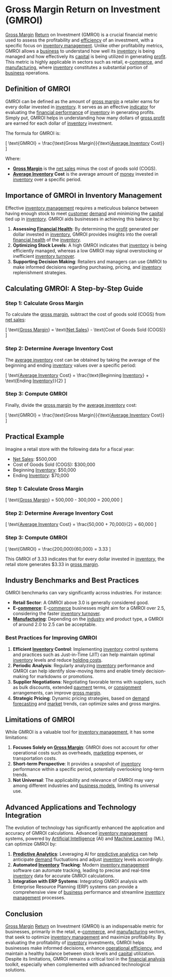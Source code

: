 # Gross Margin Return on Investment (GMROI)

[Gross Margin](../g/gross_margin.md) [Return](../r/return.md) on Investment (GMROI) is a crucial financial metric used to assess the profitability and [efficiency](../e/efficiency.md) of an investment, with a specific focus on [inventory management](../i/inventory_management.md). Unlike other profitability metrics, GMROI allows a [business](../b/business.md) to understand how well its [inventory](../i/inventory.md) is being managed and how effectively its [capital](../c/capital.md) is being utilized in generating [profit](../p/profit.md). This metric is highly applicable in sectors such as retail, e-[commerce](../c/commerce.md), and [manufacturing](../m/manufacturing.md), where [inventory](../i/inventory.md) constitutes a substantial portion of [business](../b/business.md) operations.

## Definition of GMROI

GMROI can be defined as the amount of [gross margin](../g/gross_margin.md) a retailer earns for every dollar invested in [inventory](../i/inventory.md). It serves as an effective [indicator](../i/indicator.md) for evaluating the [financial performance](../f/financial_performance.md) of [inventory](../i/inventory.md) in generating profits. Simply put, GMROI helps in understanding how many dollars of [gross profit](../g/gross_profit.md) are earned for each dollar of [inventory](../i/inventory.md) investment. 

The formula for GMROI is:

\[ \text{GMROI} = \frac{\text{Gross Margin}}{\text{[Average Inventory](../a/average_inventory.md) Cost}} \]

Where:
- **[Gross Margin](../g/gross_margin.md)** is the [net sales](../n/net_sales.md) minus the cost of goods sold (COGS).
- **[Average Inventory](../a/average_inventory.md) Cost** is the average amount of [money](../m/money.md) invested in [inventory](../i/inventory.md) over a specific period.

## Importance of GMROI in Inventory Management

Effective [inventory management](../i/inventory_management.md) requires a meticulous balance between having enough stock to meet [customer](../c/customer.md) [demand](../d/demand.md) and minimizing the [capital](../c/capital.md) tied up in [inventory](../i/inventory.md). GMROI aids businesses in achieving this balance by:
1. **Assessing [Financial Health](../f/financial_health.md)**: By determining the [profit](../p/profit.md) generated per dollar invested in [inventory](../i/inventory.md), GMROI provides insights into the overall [financial health](../f/financial_health.md) of the [inventory](../i/inventory.md).
2. **Optimizing Stock Levels**: A high GMROI indicates that [inventory](../i/inventory.md) is being efficiently managed, whereas a low GMROI may signal overstocking or inefficient [inventory turnover](../i/inventory_turnover.md).
3. **Supporting Decision Making**: Retailers and managers can use GMROI to make informed decisions regarding purchasing, pricing, and [inventory](../i/inventory.md) replenishment strategies.

## Calculating GMROI: A Step-by-Step Guide

### Step 1: Calculate Gross Margin

To calculate the [gross margin](../g/gross_margin.md), subtract the cost of goods sold (COGS) from [net sales](../n/net_sales.md):

\[ \text{[Gross Margin](../g/gross_margin.md)} = \text{[Net Sales](../n/net_sales.md)} - \text{Cost of Goods Sold (COGS)} \]

### Step 2: Determine Average Inventory Cost

The [average inventory](../a/average_inventory.md) cost can be obtained by taking the average of the beginning and ending [inventory](../i/inventory.md) values over a specific period:

\[ \text{[Average Inventory](../a/average_inventory.md) Cost} = \frac{\text{Beginning [Inventory](../i/inventory.md)} + \text{Ending [Inventory](../i/inventory.md)}}{2} \]

### Step 3: Compute GMROI

Finally, divide the [gross margin](../g/gross_margin.md) by the [average inventory](../a/average_inventory.md) cost:

\[ \text{GMROI} = \frac{\text{Gross Margin}}{\text{[Average Inventory](../a/average_inventory.md) Cost}} \]

## Practical Example

Imagine a retail store with the following data for a fiscal year:
- [Net Sales](../n/net_sales.md): $500,000
- Cost of Goods Sold (COGS): $300,000
- Beginning [Inventory](../i/inventory.md): $50,000
- Ending [Inventory](../i/inventory.md): $70,000

### Step 1: Calculate Gross Margin

\[ \text{[Gross Margin](../g/gross_margin.md)} = 500,000 - 300,000 = 200,000 \]

### Step 2: Determine Average Inventory Cost

\[ \text{[Average Inventory](../a/average_inventory.md) Cost} = \frac{50,000 + 70,000}{2} = 60,000 \]

### Step 3: Compute GMROI

\[ \text{GMROI} = \frac{200,000}{60,000} = 3.33 \]

This GMROI of 3.33 indicates that for every dollar invested in [inventory](../i/inventory.md), the retail store generates $3.33 in [gross margin](../g/gross_margin.md).

## Industry Benchmarks and Best Practices

GMROI benchmarks can vary significantly across industries. For instance:
- **Retail Sector**: A GMROI above 3.0 is generally considered good.
- **E-[commerce](../c/commerce.md)**: E-[commerce](../c/commerce.md) businesses might aim for a GMROI over 2.5, considering the faster [inventory turnover](../i/inventory_turnover.md).
- **[Manufacturing](../m/manufacturing.md)**: Depending on the [industry](../i/industry.md) and product type, a GMROI of around 2.0 to 2.5 can be acceptable.

### Best Practices for Improving GMROI

1. **Efficient [Inventory](../i/inventory.md) Control**: Implementing [inventory](../i/inventory.md) control systems and practices such as Just-in-Time (JIT) can help maintain optimal [inventory](../i/inventory.md) levels and reduce [holding costs](../h/holding_costs.md).
2. **Periodic Analysis**: Regularly analyzing [inventory](../i/inventory.md) performance and GMROI can help identify slow-moving items and enable timely decision-making for markdowns or promotions.
3. **Supplier Negotiations**: Negotiating favorable terms with suppliers, such as bulk discounts, extended [payment](../p/payment.md) terms, or [consignment](../c/consignment.md) arrangements, can improve [gross margin](../g/gross_margin.md).
4. **Strategic Pricing**: Dynamic pricing strategies, based on [demand forecasting](../d/demand_forecasting.md) and [market](../m/market.md) trends, can optimize sales and gross margins.

## Limitations of GMROI

While GMROI is a valuable tool for [inventory management](../i/inventory_management.md), it has some limitations:
1. **Focuses Solely on [Gross Margin](../g/gross_margin.md)**: GMROI does not account for other operational costs such as overheads, [marketing](../m/marketing.md) expenses, or transportation costs.
2. **Short-term Perspective**: It provides a snapshot of [inventory](../i/inventory.md) performance within a specific period, potentially overlooking long-term trends.
3. **Not Universal**: The applicability and relevance of GMROI may vary among different industries and [business models](../b/business_models.md), limiting its universal use.

## Advanced Applications and Technology Integration

The evolution of technology has significantly enhanced the application and accuracy of GMROI calculations. Advanced [inventory management](../i/inventory_management.md) systems, powered by [Artificial Intelligence](../a/artificial_intelligence_in_trading.md) (AI) and [Machine Learning](../m/machine_learning.md) (ML), can optimize GMROI by:
1. **[Predictive Analytics](../p/predictive_analytics.md)**: Leveraging AI for [predictive analytics](../p/predictive_analytics.md) can help anticipate [demand](../d/demand.md) fluctuations and adjust [inventory](../i/inventory.md) levels accordingly.
2. **Automated [Inventory](../i/inventory.md) Tracking**: Modern [inventory management](../i/inventory_management.md) software can automate tracking, leading to precise and real-time [inventory](../i/inventory.md) data for accurate GMROI calculations.
3. **Integration with ERP Systems**: Integrating GMROI analysis with Enterprise Resource Planning (ERP) systems can provide a comprehensive view of [business](../b/business.md) performance and streamline [inventory management](../i/inventory_management.md) processes.

## Conclusion

[Gross Margin](../g/gross_margin.md) [Return](../r/return.md) on Investment (GMROI) is an indispensable metric for businesses, primarily in the retail, e-[commerce](../c/commerce.md), and [manufacturing](../m/manufacturing.md) sectors, that seek to optimize [inventory management](../i/inventory_management.md) and maximize profitability. By evaluating the profitability of [inventory](../i/inventory.md) investments, GMROI helps businesses make informed decisions, enhance [operational efficiency](../o/operational_efficiency_in_trading.md), and maintain a healthy balance between stock levels and [capital](../c/capital.md) utilization. Despite its limitations, GMROI remains a critical tool in the [financial analysis](../f/financial_analysis.md) toolkit, especially when complemented with advanced technological solutions.